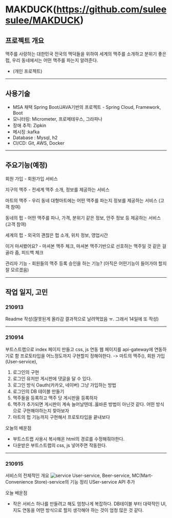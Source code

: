 # MAKDUCK(https://github.com/suleesulee/MAKDUCK)

## 프로젝트 개요
맥주를 사랑하는 대한민국 전국의 맥덕들을 위하여 세계의 맥주를 소개하고 
분위기 좋은 펍, 우리 동네에서는 어떤 맥주를 파는지 알려준다.
* (개인 프로젝트)

---
## 사용기술
- MSA 채택 Spring Boot/JAVA기반의 프로젝트 - Spring Cloud, Framework, Boot
- 모니터링: Micrometer, 프로메테우스, 그라파나
- 장애 추적: Zipkin
- 메시징 :kafka
- Database : Mysql, h2
- CI/CD: Git, AWS, Docker

---
## 주요기능(예정)
회원 가입 - 회원가입 서비스

지구의 맥주 - 전세계 맥주 소개, 정보를 제공하는 서비스

마트의 맥주 - 우리 동네 대형마트에는 어떤 맥주를 파는지 정보를 제공하는 서비스 (고객 참여)

동네의 펍 - 어떤 맥주를 파나, 가격, 분위기 같은 정보, 안주 정보 등 제공하는 서비스 (고객 참여)

세계의 펍 - 외국의 괜찮은 펍 소개, 위치 정보, 영업시간

이거 마셔봤어요? - 마셔본 맥주 체크, 마셔본 맥주기반으로 선호하는 맥주일 것 같은 걸 골라 줌, 피드백 체크

관리자 기능 - 회원들의 맥주 등록 승인을 하는 기능? (아직은 어떤기능이 들어가야 할지 잘 모르겠음)

---
## 작업 일지, 고민
### 210913<br>
Readme 작성(잘못된게 올라감 결과적으로 날려먹었음 ㅠ. 그래서 14일에 또 작성)

---
### 210914<br>
부트스트랩으로 index 페이지 만들고 css, js 연동
웹 페이지를 api-gateway에 연동하기로 함
프로토타입을 어느정도까지 구현할지 정해야한다. -> 마트의 맥주(), 회원 가입(User-service),
1. 로그인의 구현
2. 로그인 유저만 게시판에 댓글을 달 수 있다.
3. 로그인 방식 Oauth(카카오, 네이버) 그냥 가입하는 방법
4. 로그인의 DB 테이블 만들기
5. 맥주들을 등록하고 맥주 당 게시판을 등록하자
6. 맥주가 추가되면 게시판이 계속 늘어날텐데..옳바른 방법이 아닌것 같다. 어떤 방식으로 구현해야하는지 찾아보자
7. 마트의 펍 기능까지 구현해서 프로토타입을 끝내보다

오늘의 배운점 
- 부트스트랩 사용시 복사해온 html의 경로를 수정해줘야한다.
- 다운받은 부트스트랩의 css, js 넣어주면 작동한다.

---

### 210915<br>
서비스의 전체적인 개요
<img src ="./1.png" title="service"/>
User-service, Beer-service, MC(Mart-Convenience Store)-service의 기능 정리
USer-service API 추가

오늘 배운점
- 작은 서비스 하나를 만들려고 해도 엄청나게 복잡하다. DB테이블 부터 대략적인 UI, 지도 연동을 어떤 방식으로 할지 생각해야 하는 것이 엄청 많은 것 같다.